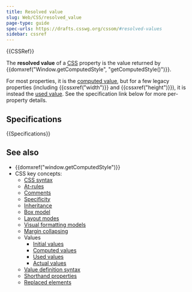 ```yaml
---
title: Resolved value
slug: Web/CSS/resolved_value
page-type: guide
spec-urls: https://drafts.csswg.org/cssom/#resolved-values
sidebar: cssref
---
```


{{CSSRef}}

The **resolved value** of a [CSS](/en-US/docs/Web/CSS) property is the value returned by {{domxref("Window.getComputedStyle", "getComputedStyle()")}}.

For most properties, it is the [computed value](/en-US/docs/Web/CSS/computed_value), but for a few legacy properties (including {{cssxref("width")}} and {{cssxref("height")}}), it is instead the [used value](/en-US/docs/Web/CSS/used_value). See the specification link below for more per-property details.

## Specifications

{{Specifications}}

## See also

- {{domxref("window.getComputedStyle")}}
- CSS key concepts:
  - [CSS syntax](/en-US/docs/Web/CSS/Syntax)
  - [At-rules](/en-US/docs/Web/CSS/At-rule)
  - [Comments](/en-US/docs/Web/CSS/Comments)
  - [Specificity](/en-US/docs/Web/CSS/Specificity)
  - [Inheritance](/en-US/docs/Web/CSS/Inheritance)
  - [Box model](/en-US/docs/Web/CSS/CSS_box_model/Introduction_to_the_CSS_box_model)
  - [Layout modes](/en-US/docs/Web/CSS/Layout_mode)
  - [Visual formatting models](/en-US/docs/Web/CSS/Visual_formatting_model)
  - [Margin collapsing](/en-US/docs/Web/CSS/CSS_box_model/Mastering_margin_collapsing)
  - Values
    - [Initial values](/en-US/docs/Web/CSS/initial_value)
    - [Computed values](/en-US/docs/Web/CSS/computed_value)
    - [Used values](/en-US/docs/Web/CSS/used_value)
    - [Actual values](/en-US/docs/Web/CSS/actual_value)
  - [Value definition syntax](/en-US/docs/Web/CSS/Value_definition_syntax)
  - [Shorthand properties](/en-US/docs/Web/CSS/Shorthand_properties)
  - [Replaced elements](/en-US/docs/Web/CSS/Replaced_element)
